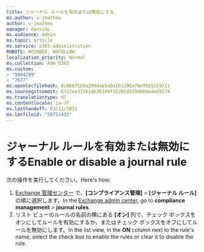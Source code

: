 ```yaml
---
title: ジャーナル ルールを有効または無効にする
ms.author: v-jmathew
author: v-jmathew
manager: dansimp
ms.audience: Admin
ms.topic: article
ms.service: o365-administration
ROBOTS: NOINDEX, NOFOLLOW
localization_priority: Normal
ms.collection: Adm_O365
ms.custom:
- "9004299"
- "7677"
ms.openlocfilehash: 8cbb675b8a290dae5a0a161296a7be95b5259711
ms.sourcegitcommit: 6312ee31561db36104f32282d019d069ede69174
ms.translationtype: HT
ms.contentlocale: ja-JP
ms.lasthandoff: 03/11/2021
ms.locfileid: "50751433"
---
```

# <a name="enable-or-disable-a-journal-rule"></a><span data-ttu-id="f0b71-102">ジャーナル ルールを有効または無効にする</span><span class="sxs-lookup"><span data-stu-id="f0b71-102">Enable or disable a journal rule</span></span>

<span data-ttu-id="f0b71-103">次の操作を実行してください。</span><span class="sxs-lookup"><span data-stu-id="f0b71-103">Here's how:</span></span>

1. <span data-ttu-id="f0b71-104">[Exchange 管理センター](https://go.microsoft.com/fwlink/p/?linkid=2059104) で、**[コンプライアンス管理]** > **[ジャーナル ルール]** の順に選択します。</span><span class="sxs-lookup"><span data-stu-id="f0b71-104">In the [Exchange admin center](https://go.microsoft.com/fwlink/p/?linkid=2059104), go to **compliance management** > **journal rules**.</span></span>
2. <span data-ttu-id="f0b71-105">リスト ビューのルールの名前の横にある **[オン]** 列で、チェック ボックスをオンにしてルールを有効にするか、またはチェック ボックスをオフにしてルールを無効にします。</span><span class="sxs-lookup"><span data-stu-id="f0b71-105">In the list view, in the **ON** column next to the rule's name, select the check box to enable the rules or clear it to disable the rule.</span></span>
